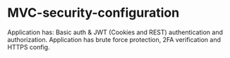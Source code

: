 # MVC-security-configuration
Application has: Basic auth & JWT (Cookies and REST) authentication and authorization. Application has brute force protection, 2FA verification and HTTPS config.
